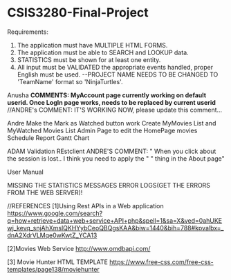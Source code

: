 # CSIS3280-Final-Project
Requirements:
1. The application must have MULTIPLE HTML FORMS.
2. The application must be able to SEARCH and LOOKUP data.
3. STATISTICS must be shown for at least one entity.
4. All input must be VALIDATED the appropriate events handled, proper English must be used.
--PROJECT NAME NEEDS TO BE CHANGED TO 'TeamName' format so 'NinjaTurtles'.


Anusha
<b>COMMENTS: MyAccount page currently working on default userid. Once LogIn page works, needs to be replaced by current userid</b>  //ANDRE's COMMENT: IT'S WORKING NOW, please update this comment...

Andre
Make the Mark as Watched button work
Create MyMovies List and MyWatched Movies  List
Admin Page to edit the HomePage movies
Schedule Report Gantt Chart

ADAM
Validation
REstclient
ANDRE'S COMMENT:
"
When you click about the session is lost..
I think you need to apply the "  <?php if ($mySession == true){ ?>" thing in the About page"

User Manual


MISSING THE STATISTICS
MESSAGES 
ERROR LOGS(GET THE ERRORS FROM THE WEB SERVER)!

//REFERENCES
[1]Using Rest APIs in a Web application
https://www.google.com/search?q=how+retrieve+data+web+service+API+php&spell=1&sa=X&ved=0ahUKEwj_kevq_snjAhXmslQKHYybCeoQBQgsKAA&biw=1440&bih=788#kpvalbx=_dnA2XdrVLMqe0wKwtZ_YCA13


[2]Movies Web Service
http://www.omdbapi.com/

[3] Movie Hunter HTML TEMPLATE
https://www.free-css.com/free-css-templates/page138/moviehunter
